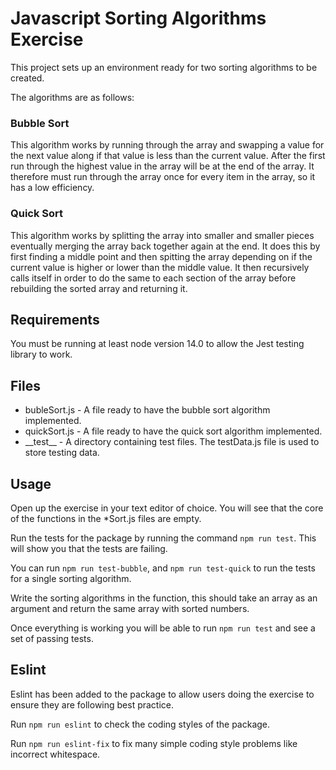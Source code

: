 # Javascript Sorting Algorithms Exercise

This project sets up an environment ready for two sorting algorithms to be created.

The algorithms are as follows:

### Bubble Sort
This algorithm works by running through the array and swapping a value for the next value along if that value is less than the current value. After the first run through the highest value in the array will be at the end of the array. It therefore must run through the array once for every item in the array, so it has a low efficiency.

### Quick Sort
This algorithm works by splitting the array into smaller and smaller pieces eventually merging the array back together again at the end. It does this by first finding a middle point and then spitting the array depending on if the current value is higher or lower than the middle value. It then recursively calls itself in order to do the same to each section of the array before rebuilding the sorted array and returning it.

## Requirements

You must be running at least node version 14.0 to allow the Jest testing library to work.

## Files

- bubleSort.js - A file ready to have the bubble sort algorithm implemented.
- quickSort.js - A file ready to have the quick sort algorithm implemented.
- \_\_test\_\_ - A directory containing test files. The testData.js file is used to store testing data.

## Usage

Open up the exercise in your text editor of choice. You will see that the core of the functions in the *Sort.js files are empty.

Run the tests for the package by running the command `npm run test`. This will show you that the tests are failing.

You can run `npm run test-bubble`, and `npm run test-quick` to run the tests for a single sorting algorithm.

Write the sorting algorithms in the function, this should take an array as an argument and return the same array with sorted numbers.

Once everything is working you will be able to run `npm run test` and see a set of passing tests.

## Eslint

Eslint has been added to the package to allow users doing the exercise to ensure they are following best practice.

Run `npm run eslint` to check the coding styles of the package.

Run `npm run eslint-fix` to fix many simple coding style problems like incorrect whitespace.
